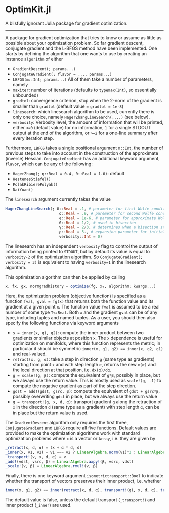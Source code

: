 # OptimKit.jl

A blisfully ignorant Julia package for gradient optimization.

---

A package for gradient optimization that tries to know or assume as little as possible about your optimization problem. So far gradient descent, conjugate gradient and the L-BFGS method have been implemented. One starts by defining the algorithm that one wants to use by creating an instance `algorithm` of either
*   `GradientDescent(; params...)`
*   `ConjugateGradient(; flavor = ..., params...)`
*   `LBFGS(m::Int; params...)`
All of them take a number of parameters, namely
*   `maxiter`: number of iterations (defaults to `typemax(Int)`, so essentially unbounded)
*   `gradtol`: convergence criterion, stop when the 2-norm of the gradient is smaller than `gradtol` (default value = `gradtol = 1e-8`)
*   `linesearch`: which linesearch algorithm to be used, currently there is only one choice, namely `HagerZhangLineSearch(;...)` (see below).
*   `verbosity`: Verbosity level, the amount of information that will be printed, either `<=0` (default value) for no information, `1` for a single STDOUT output at the end of the algorithm, or `>=2` for a one-line summary after every iteration step.

Furthermore, `LBFGS` takes a single positional argument `m::Int`, the number of previous steps to take into account in the construction of the approximate (inverse) Hessian. `ConjugateGradient` has an additional keyword argument, `flavor`, which can be any of the following:
*   `HagerZhang(; η::Real = 0.4, θ::Real = 1.0)`: default
*   `HestenesStiefel()`
*   `PolakRibierePolyak()`
*   `DaiYuan()`

The `linesearch` argument currently takes the value
```julia
HagerZhangLineSearch(; δ::Real = .1, # parameter for first Wolfe condition
                        σ::Real = .9, # paremeter for second Wolfe condition
                        ϵ::Real = 1e-6, # parameter for approximate Wolfe condition, accept fluctation of ϵ on the function value
                        θ::Real = 1/2, # used in bisection
                        γ::Real = 2/3, # determines when a bisection step is performed
                        ρ::Real = 5., # expansion parameter for initial bracket interval
                        verbosity::Int = 0)
```
The linesearch has an independent `verbosity` flag to control the output of information being printed to `STDOUT`, but by default its value is equal to `verbosity-2` of the optimization algorithm. So `ConjugateGradient(; verbosity = 3)` is equivalent to
having `verbosity=1` in the linesearch algorithm.

This optimization algorithm can then be applied by calling
```julia
x, fx, gx, normgradhistory = optimize(fg, x₀, algorithm; kwargs...)
```
Here, the optimization problem (objective function) is specified as a function `fval, gval = fg(x)` that returns both the function value and its gradient at a given point `x`. The function value `fval` is assumed to be a real number of some type `T<:Real`. Both `x` and the gradient `gval` can be of any type, including tuples and named tuples. As a user, you should then also specify the following functions via keyword arguments

*    `s = inner(x, g1, g2)`: compute the inner product between two gradients or similar objects at position `x`. The `x` dependence is useful for optimization on manifolds, where this function represents the metric; in particular it should be symmetric `inner(x, g1, g2) == inner(x, g2, g1)` and real-valued.
*    `retract(x, g, α)`: take a step in direction `g` (same type as gradients) starting from point `x` and with step length `α`, returns the new `x(α)` and the local direction at that position, i.e. `dx(α)/dα`.
*    `g = scale!(g, β)`: compute the equivalent of `g*β`, possibly in place, but we always use the return value. This is mostly used as `scale!(g, -1)` to compute the negative gradient as part of the step direction.
*    `gdst = add!(gdst, gsrc, β)`: compute the equivalent of `gdst + gsrc*β`, possibly overwriting `gdst` in place, but we always use the return value
*    `g = transport!(g, x, d, α)`: transport gradient `g` along the retraction of `x` in the direction `d` (same type as a gradient) with step length `α`, can be in place but the return value is used.

The `GradientDescent` algorithm only requires the first three, `ConjugateGradient` and `LBFGS` require all five functions. Default values are provided to make the optimization algorithms work with standard optimization problems where `x` is a vector or `Array`, i.e. they are given by
```julia
_retract(x, d, α) = (x + α * d, d)
_inner(x, v1, v2) = v1 === v2 ? LinearAlgebra.norm(v1)^2 : LinearAlgebra.dot(v1, v2)
_transport!(v, x, d, α) = v
_add!(vdst, vsrc, β) = LinearAlgebra.axpy!(β, vsrc, vdst)
_scale!(v, β) = LinearAlgebra.rmul!(v, β)
```

Finally, there is one keyword argument `isometrictransport::Bool` to indicate whether the transport of vectors preserves their inner product, i.e. whether
```julia
inner(x, g1, g2) == inner(retract(x, d, α), transport!(g1, x, d, α), transport!(g2, x, d, α))
```
The default value is false, unless the default transport (`_transport!`) and inner product (`_inner`) are used.
